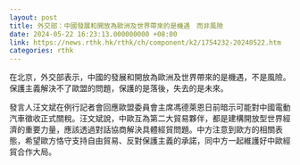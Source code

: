 ```yaml
---
layout: post
title: 外交部：中國發展和開放為歐洲及世界帶來的是機遇　而非風險
date: 2024-05-22 16:23:13.000000000 +08:00
link: https://news.rthk.hk/rthk/ch/component/k2/1754232-20240522.htm
categories: rthk
---
```


在北京，外交部表示，中國的發展和開放為歐洲及世界帶來的是機遇，不是風險。保護主義解決不了歐盟的問題，保護的是落後，失去的是未來。

發言人汪文斌在例行記者會回應歐盟委員會主席馮德萊恩日前暗示可能對中國電動汽車徵收正式關稅。汪文斌說，中歐互為第二大貿易夥伴，都是建構開放型世界經濟的重要力量，應該透過對話協商解決具體經貿問題。中方注意到歐方的相關表態，希望歐方恪守支持自由貿易、反對保護主義的承諾，同中方一起維護好中歐經貿合作大局。

